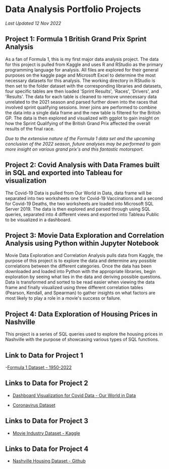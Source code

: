 # Data Analysis Portfolio Projects
*Last Updated 12 Nov 2022*

## Project 1: Formula 1 British Grand Prix Sprint Analysis

As a fan of Formula 1, this is my first major data analysis project. The data for this project is pulled from Kaggle and uses R and RStudio as the primary programming language for analysis. All files are explored for their general purposes on the kaggle page and Microsoft Excel to determine the most necessary datasets for this analysis. The working directory in RStudio is then set to the folder dataset with the corresponding libraries and datasets, four specific tables are then loaded 'Sprint Results', 'Races', 'Drivers', and 'Results'. The data for each table is cleaned to remove unnecessary data unrelated to the 2021 season and parsed further down into the races that involved sprint qualifying sessions. Inner joins are performed to combine the data into a single data frame and the new table is filtered for the British GP. The data is then explored and visualized with ggplot to gain insight on how the Sprint Qualifying of the British Grand Prix affected the overall results of the final race.

*Due to the extensive nature of the Formula 1 data set and the upcoming conclusion of the 2022 season, future analyses may be performed to gain more insight on various grand prix's and this fantastic motorsport.*

## Project 2: Covid Analysis with Data Frames built in SQL and exported into Tableau for visualization

The Covid-19 Data is pulled from Our World in Data, data frame will be separated into two worksheets one for Covid-19 Vaccinations and a second for Covid-19 Deaths, the two worksheets are loaded into Microsoft SQL Server 2019. The data is then explored and parsed through using SQL queries, separated into 4 different views and exported into Tableau Public to be visualized in a dashboard.


## Project 3: Movie Data Exploration and Correlation Analysis using Python within Jupyter Notebook

Movie Data Exploration and Correlation Analysis pulls data from Kaggle, the purpose of this project is to explore the data and determine any possible correlations between the different categories. Once the data has been downloaded and loaded into Python with the appropriate libraries, begin exploration by seeing what lies in the data and deriving possible questions. Data is transformed and sorted to be read easier when viewing the data frame and finally visualized using three different correlation tables (Pearson, Kendall, and Spearman) to gather insights on what factors are most likely to play a role in a movie's success or failure.

## Project 4: Data Exploration of Housing Prices in Nashville

This project is a series of SQL queries used to explore the housing prices in Nashville with the purpose of showcasing various types of SQL functions.

## Link to Data for Project 1


-[Formula 1 Dataset - 1950-2022](https://www.kaggle.com/datasets/rohanrao/formula-1-world-championship-1950-2020)


## Links to Data for Project 2


- [Dashboard Visualization for Covid Data - Our World in Data](https://public.tableau.com/views/CovidPortfolioProject_16668063466610/Dashboard1?:language=en-US&:display_count=n&:origin=viz_share_link)

- [Coronavirus Dataset](https://ourworldindata.org/covid-deaths)


## Links to Data for Project 3


- [Movie Industry Dataset - Kaggle](https://www.kaggle.com/datasets/danielgrijalvas/movies)


## Links to Data for Project 4


- [Nashville Housing Dataset - Github](https://github.com/AlexTheAnalyst/PortfolioProjects/blob/main/Nashville%20Housing%20Data%20for%20Data%20Cleaning.xlsx)


